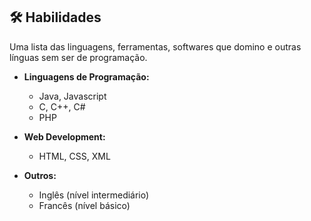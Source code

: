## 🛠️ Habilidades

Uma lista das linguagens, ferramentas, softwares que domino e outras línguas sem ser de programação.

- **Linguagens de Programação:**
  - Java, Javascript
  - C, C++, C#
  - PHP

- **Web Development:**
  - HTML, CSS, XML

- **Outros:**
  - Inglês (nível intermediário)
  - Francês (nível básico)